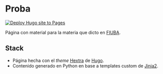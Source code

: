 # Proba

[![Deploy Hugo site to Pages](https://github.com/martinerrazquin/proba/actions/workflows/pages.yaml/badge.svg)](https://github.com/martinerrazquin/proba/actions/workflows/pages.yaml/badge.svg)

Página con material para la materia que dicto en [FIUBA](fi.uba.ar).

## Stack

* Página hecha con el *theme* [Hextra](https://github.com/imfing/hextra) de [Hugo](https://gohugo.io/).
* Contenido generado en Python en base a templates custom de [Jinja2](https://jinja.palletsprojects.com).

